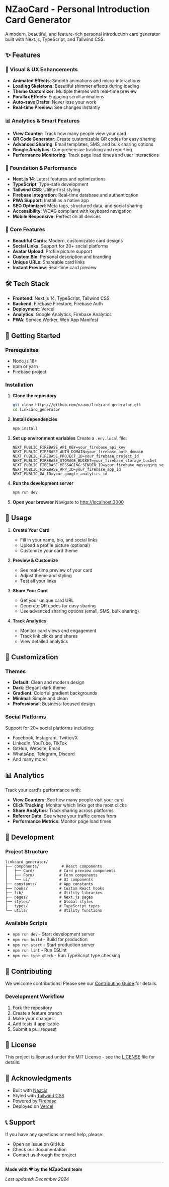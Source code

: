 # NZaoCard - Personal Introduction Card Generator

A modern, beautiful, and feature-rich personal introduction card generator built with Next.js, TypeScript, and Tailwind CSS.

## ✨ Features

### 🎨 **Visual & UX Enhancements**

- **Animated Effects**: Smooth animations and micro-interactions
- **Loading Skeletons**: Beautiful shimmer effects during loading
- **Theme Customizer**: Multiple themes with real-time preview
- **Parallax Effects**: Engaging scroll animations
- **Auto-save Drafts**: Never lose your work
- **Real-time Preview**: See changes instantly

### 📊 **Analytics & Smart Features**

- **View Counter**: Track how many people view your card
- **QR Code Generator**: Create customizable QR codes for easy sharing
- **Advanced Sharing**: Email templates, SMS, and bulk sharing options
- **Google Analytics**: Comprehensive tracking and reporting
- **Performance Monitoring**: Track page load times and user interactions

### 🚀 **Foundation & Performance**

- **Next.js 14**: Latest features and optimizations
- **TypeScript**: Type-safe development
- **Tailwind CSS**: Utility-first styling
- **Firebase Integration**: Real-time database and authentication
- **PWA Support**: Install as a native app
- **SEO Optimized**: Meta tags, structured data, and social sharing
- **Accessibility**: WCAG compliant with keyboard navigation
- **Mobile Responsive**: Perfect on all devices

### 🎯 **Core Features**

- **Beautiful Cards**: Modern, customizable card designs
- **Social Links**: Support for 20+ social platforms
- **Avatar Upload**: Profile picture support
- **Custom Bio**: Personal description and branding
- **Unique URLs**: Shareable card links
- **Instant Preview**: Real-time card preview

## 🛠️ Tech Stack

- **Frontend**: Next.js 14, TypeScript, Tailwind CSS
- **Backend**: Firebase Firestore, Firebase Auth
- **Deployment**: Vercel
- **Analytics**: Google Analytics, Firebase Analytics
- **PWA**: Service Worker, Web App Manifest

## 🚀 Getting Started

### Prerequisites

- Node.js 18+
- npm or yarn
- Firebase project

### Installation

1. **Clone the repository**

   ```bash
   git clone https://github.com/nzaoo/linkcard_generator.git
   cd linkcard_generator
   ```

2. **Install dependencies**

   ```bash
   npm install
   ```

3. **Set up environment variables**
   Create a `.env.local` file:

   ```env
   NEXT_PUBLIC_FIREBASE_API_KEY=your_firebase_api_key
   NEXT_PUBLIC_FIREBASE_AUTH_DOMAIN=your_firebase_auth_domain
   NEXT_PUBLIC_FIREBASE_PROJECT_ID=your_firebase_project_id
   NEXT_PUBLIC_FIREBASE_STORAGE_BUCKET=your_firebase_storage_bucket
   NEXT_PUBLIC_FIREBASE_MESSAGING_SENDER_ID=your_firebase_messaging_sender_id
   NEXT_PUBLIC_FIREBASE_APP_ID=your_firebase_app_id
   NEXT_PUBLIC_GA_ID=your_google_analytics_id
   ```

4. **Run the development server**

   ```bash
   npm run dev
   ```

5. **Open your browser**
   Navigate to [http://localhost:3000](http://localhost:3000)

## 📱 Usage

1. **Create Your Card**
   - Fill in your name, bio, and social links
   - Upload a profile picture (optional)
   - Customize your card theme

2. **Preview & Customize**
   - See real-time preview of your card
   - Adjust theme and styling
   - Test all your links

3. **Share Your Card**
   - Get your unique card URL
   - Generate QR codes for easy sharing
   - Use advanced sharing options (email, SMS, bulk sharing)

4. **Track Analytics**
   - Monitor card views and engagement
   - Track link clicks and shares
   - View detailed analytics

## 🎨 Customization

### Themes

- **Default**: Clean and modern design
- **Dark**: Elegant dark theme
- **Gradient**: Colorful gradient backgrounds
- **Minimal**: Simple and clean
- **Professional**: Business-focused design

### Social Platforms

Support for 20+ social platforms including:

- Facebook, Instagram, Twitter/X
- LinkedIn, YouTube, TikTok
- GitHub, Website, Email
- WhatsApp, Telegram, Discord
- And many more!

## 📊 Analytics

Track your card's performance with:

- **View Counters**: See how many people visit your card
- **Click Tracking**: Monitor which links get the most clicks
- **Share Analytics**: Track sharing across platforms
- **Referrer Data**: See where your traffic comes from
- **Performance Metrics**: Monitor page load times

## 🔧 Development

### Project Structure

```
linkcard_generator/
├── components/          # React components
│   ├── Card/           # Card preview components
│   ├── Form/           # Form components
│   └── ui/             # UI components
├── constants/          # App constants
├── hooks/              # Custom React hooks
├── lib/                # Utility libraries
├── pages/              # Next.js pages
├── styles/             # Global styles
├── types/              # TypeScript types
└── utils/              # Utility functions
```

### Available Scripts

- `npm run dev` - Start development server
- `npm run build` - Build for production
- `npm run start` - Start production server
- `npm run lint` - Run ESLint
- `npm run type-check` - Run TypeScript type checking

## 🤝 Contributing

We welcome contributions! Please see our [Contributing Guide](CONTRIBUTING.md) for details.

### Development Workflow

1. Fork the repository
2. Create a feature branch
3. Make your changes
4. Add tests if applicable
5. Submit a pull request

## 📄 License

This project is licensed under the MIT License - see the [LICENSE](LICENSE) file for details.

## 🙏 Acknowledgments

- Built with [Next.js](https://nextjs.org/)
- Styled with [Tailwind CSS](https://tailwindcss.com/)
- Powered by [Firebase](https://firebase.google.com/)
- Deployed on [Vercel](https://vercel.com/)

## 📞 Support

If you have any questions or need help, please:

- Open an issue on GitHub
- Check our documentation
- Contact us through the project

---

**Made with ❤️ by the NZaoCard team**

_Last updated: December 2024_
